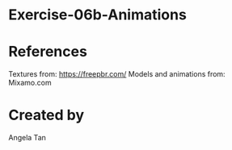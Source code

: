 # Exercise-06b-Animations

# References

Textures from: https://freepbr.com/
Models and animations from: Mixamo.com

# Created by 
Angela Tan
